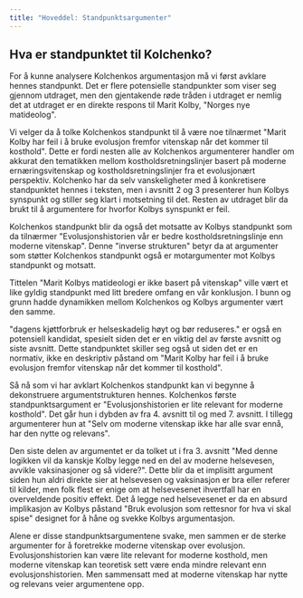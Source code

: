 ```yaml
---
title: "Hoveddel: Standpunktsargumenter"
---
```


## Hva er standpunktet til Kolchenko?

For å kunne analysere Kolchenkos argumentasjon må vi først avklare hennes standpunkt.
Det er flere potensielle standpunkter som viser seg gjennom utdraget,
men den gjentakende røde tråden i utdraget er nemlig det at utdraget er en direkte respons til Marit Kolby, "Norges nye matideolog".

Vi velger da å tolke Kolchenkos standpunkt til å være noe tilnærmet "Marit Kolby har feil i å bruke evolusjon fremfor vitenskap når det kommer til kosthold".
Dette er fordi nesten alle av Kolchenkos argumenterer handler om akkurat den tematikken mellom kostholdsretningslinjer basert på moderne ernæringsvitenskap og kostholdsretningslinjer fra et evolusjonært perspektiv.
Kolchenko har da selv vanskeligheter med å konkretisere standpunktet hennes i teksten,
men i avsnitt 2 og 3 presenterer hun Kolbys synspunkt og stiller seg klart i motsetning til det.
Resten av utdraget blir da brukt til å argumentere for hvorfor Kolbys synspunkt er feil.

Kolchenkos standpunkt blir da også det motsatte av Kolbys standpunkt som da tilnærmer "Evolusjonshistorien vår er bedre kostholdsretningslinje enn moderne vitenskap".
Denne "inverse strukturen" betyr da at argumenter som støtter Kolchenkos standpunkt også er motargumenter mot Kolbys standpunkt og motsatt.

Tittelen "Marit Kolbys matideologi er ikke basert på vitenskap" ville vært et like gyldig standpunkt med litt bredere omfang en vår konklusjon.
I bunn og grunn hadde dynamikken mellom Kolchenkos og Kolbys argumenter vært den samme.

"dagens kjøttforbruk er helseskadelig høyt og bør reduseres." er også en potensiell kandidat, spesielt siden det er en viktig del av første avsnitt og siste avsnitt.
Dette standpunktet skiller seg også ut siden det er en normativ,
ikke en deskriptiv påstand om "Marit Kolby har feil i å bruke evolusjon fremfor vitenskap når det kommer til kosthold".

Så nå som vi har avklart Kolchenkos standpunkt kan vi begynne å dekonstruere argumentstrukturen hennes.
Kolchenkos første standpunktsargument er "Evolusjonshistorien er lite relevant for moderne kosthold".
Det går hun i dybden av fra 4. avsnitt til og med 7. avsnitt.
I tillegg argumenterer hun at "Selv om moderne vitenskap ikke har alle svar ennå, har den nytte og relevans".

Den siste delen av argumentet er da tolket ut i fra 3. avsnitt "Med denne logikken vil da kanskje Kolby legge ned en del av moderne helsevesen, avvikle vaksinasjoner og så videre?".
Dette blir da et implisitt argument siden hun aldri direkte sier at helsevesen og vaksinasjon er bra eller referer til kilder,
men folk flest er enige om at helsevesenet ihvertfall har en overveldende positiv effekt.
Det å legge ned helsevesenet er da en absurd implikasjon av Kolbys påstand "Bruk evolusjon som rettesnor for hva vi skal spise" designet for å håne og svekke Kolbys argumentasjon.

Alene er disse standpunktsargumentene svake, men sammen er de sterke argumenter for å foretrekke moderne vitenskap over evolusjon.
Evolusjonshistorien kan være lite relevant for moderne kosthold, men moderne vitenskap kan teoretisk sett være enda mindre relevant enn evolusjonshistorien.
Men sammensatt med at moderne vitenskap har nytte og relevans veier argumentene opp.
